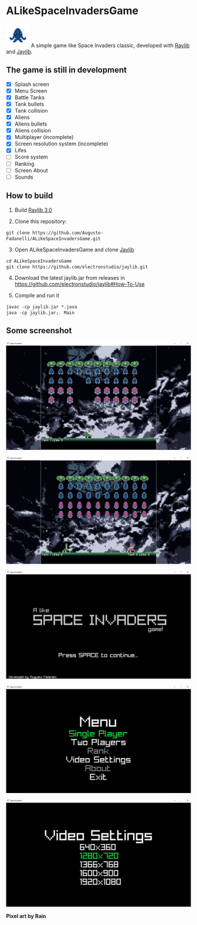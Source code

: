 # ALikeSpaceInvadersGame
![Enemy2](https://github.com/Augusto-Fadanelli/ALikeSpaceInvadersGame/blob/main/assets/sprites/gifs/enemy2.gif)
A simple game like Space Invaders classic, developed with [Raylib](https://github.com/raysan5/raylib) and [Jaylib](https://github.com/electronstudio/jaylib).

## The game is still in development

- [X] Splash screen
- [X] Menu Screen
- [X] Battle Tanks
- [X] Tank bullets
- [X] Tank collision
- [X] Aliens
- [X] Aliens bullets
- [X] Aliens collision
- [X] Multiplayer (incomplete)
- [X] Screen resolution system (incomplete)
- [X] Lifes
- [ ] Score system
- [ ] Ranking
- [ ] Screen About
- [ ] Sounds

## How to build

1. Build [Raylib 3.0](https://github.com/raysan5/raylib/releases/tag/3.0.0)

2. Clone this repository:
```
git clone https://github.com/Augusto-Fadanelli/ALikeSpaceInvadersGame.git
```

3. Open ALikeSpaceInvadersGame and clone [Jaylib](https://github.com/electronstudio/jaylib)
```
cd ALikeSpaceInvadersGame
git clone https://github.com/electronstudio/jaylib.git
```
4. Download the latest jaylib.jar from releases in <https://github.com/electronstudio/jaylib#How-To-Use>

5. Compile and run it
```
javac -cp jaylib.jar *.java
java -cp jaylib.jar;. Main
```

## Some screenshot

![Single_Player](https://github.com/Augusto-Fadanelli/ALikeSpaceInvadersGame/blob/main/screenshots/singlePlayer.jpg)

![Two_Players](https://github.com/Augusto-Fadanelli/ALikeSpaceInvadersGame/blob/main/screenshots/twoPlayers.jpg)

![Splash](https://github.com/Augusto-Fadanelli/ALikeSpaceInvadersGame/blob/main/screenshots/splashScreen.jpg)

![Menu](https://github.com/Augusto-Fadanelli/ALikeSpaceInvadersGame/blob/main/screenshots/menuScreen.jpg)

![Video_Settings](https://github.com/Augusto-Fadanelli/ALikeSpaceInvadersGame/blob/main/screenshots/videoSettings.jpg)

**Pixel art by Rain**
